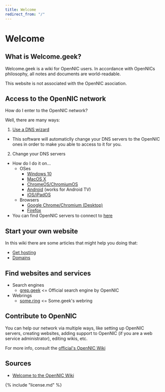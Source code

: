 ```yaml
---
title: Welcome
redirect_from: "/"
---
```


# Welcome

## What is Welcome.geek?
Welcome.geek is a wiki for OpenNIC users. In accordance with OpenNICs philosophy, all notes and documents are world-readable.

This website is not associated with the OpenNIC asociation.

## Access to the OpenNIC network
How do I enter to the OpenNIC network?

Well, there are many ways:

1. [Use a DNS wizard](https://wiki.opennic.org/start#dns_wizards)
  - This software will automaticlly change your DNS servers to the OpenNIC ones in order to make you able to access to it for you.
2. Change your DNS servers
  - How do I do it on...
    - OSes
      - [Windows 10](https://youtu.be/TqTUk5GgmQ8)
      - [MacOS X](https://youtu.be/9Gs5knX-j0I)
      - [ChromeOS/ChromiumOS](https://youtu.be/rlLZOyE0Seo?t=84)
      - [Android](https://youtu.be/JDeFl4J_GZo) (works for Android TV)
      - [iOS/iPadOS](https://youtu.be/rYubBbnlqVU)
    - Browsers
      - [Google Chrome/Chromium (Desktop)](https://youtu.be/rlLZOyE0Seo?t=15)
      - [Firefox](https://youtu.be/St3ap_teeQI)
  - You can find OpenNIC servers to connect to [here](https://servers.opennic.org)


## Start your own website
In this wiki there are some articles that might help you doing that:
- [Get hosting](hosting)
- [Domains](tlds)


## Find websites and services
- Search engines
  - [grep.geek](http://grep.geek) <= Official search engine by OpenNIC
- Webrings
  - [some.ring](http://some.geek/ring/) <= Some.geek's webring

## Contribute to OpenNIC
You can help our network via multiple ways, like setting up OpenNIC servers, creating websites, adding support to OpenNIC (if you are a web service administrator), editing wikis, etc.

For more info, consult the [official's OpenNIC Wiki](https://wiki.opennic.org/start)

## Sources
- [Welcome to the OpenNIC Wiki](https://wiki.opennic.org/start)

{% include "license.md" %}
